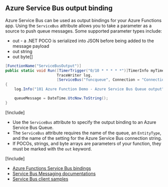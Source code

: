 ## Azure Service Bus output binding
Azure Service Bus can be used as output bindings for your Azure Functions app. Using the `ServiceBus` attribute allows you to take a parameter as a source to push queue messages. Some supported parameter types include:

* out <POCO> -  a .NET POCO is serialized into JSON before being added to the message payload
* out string
* out byte[]


```csharp
[FunctionName("ServiceBusOutput")]
public static void Run([TimerTrigger("0/10 * * * * *")]TimerInfo myTimer,
                       TraceWriter log,
                       [ServiceBus("funcqueue", Connection = "ConnectionSetting", EntityType = EntityType.Queue)]out string queueMessage)
{
    log.Info("101 Azure Function Demo - Azure Service Bus Queue output");

    queueMessage = DateTime.UtcNow.ToString();
}
```

[!include[](../includes/takeaways-heading.md)]
* Use the `ServiceBus` attribute to specify the output binding to an Azure Service Bus Queue.
* The `ServiceBus` attribute requires the name of the queue, an `EntityType`, and the name of the setting for the Azure Service Bus connection string.
* If POCOs, strings, and byte arrays are parameters of your function, they must be marked with the `out` keyword.

[!include[](../includes/read-more-heading.md)]
* [Azure Functions Service Bus bindings](https://docs.microsoft.com/en-us/azure/azure-functions/functions-bindings-service-bus)
* [Service Bus Messaging documentations](https://docs.microsoft.com/en-us/azure/service-bus-messaging/)
* [Service Bus client samples](https://github.com/Azure/azure-service-bus/tree/master/samples)